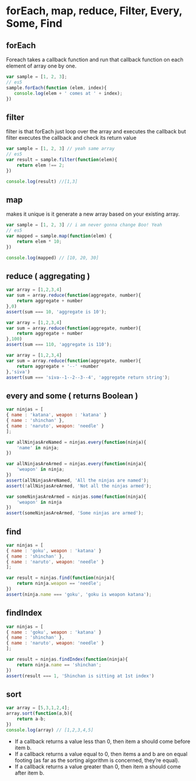 # forEach, map, reduce, Filter, Every, Some, Find

## forEach

Foreach takes a callback function and run that callback function on each element of array one by one.

```js
var sample = [1, 2, 3];
// es5
sample.forEach(function (elem, index){
   console.log(elem + ' comes at ' + index);
})
```

## filter

filter is that forEach just loop over the array and executes the callback but filter executes the callback and check its return value

```js
var sample = [1, 2, 3] // yeah same array
// es5
var result = sample.filter(function(elem){
    return elem !== 2;
})

console.log(result) //[1,3]
```

## map

 makes it unique is it generate a new array based on your existing array.

```js
var sample = [1, 2, 3] // i am never gonna change Boo! Yeah
// es5
var mapped = sample.map(function(elem) {
    return elem * 10;
})

console.log(mapped) // [10, 20, 30]
```

## reduce ( aggregating )

```js
var array = [1,2,3,4]
var sum = array.reduce(function(aggregate, number){
    return aggregate + number
},0)
assert(sum === 10, 'aggregate is 10');
```

```js
var array = [1,2,3,4]
var sum = array.reduce(function(aggregate, number){
    return aggregate + number
},100)
assert(sum === 110, 'aggregate is 110');
```

```js
var array = [1,2,3,4]
var sum = array.reduce(function(aggregate, number){
    return aggregate + '--' +number
},'siva')
assert(sum === 'siva--1--2--3--4', 'aggregate return string');
```

## every and some ( returns Boolean )

```js
var ninjas = [
{ name : 'katana', weapon : 'katana' }
{ name : 'shinchan' },
{ name : 'naruto', weapon: 'needle' }
];

var allNinjasAreNamed = ninjas.every(function(ninja){
    'name' in ninja;
})

var allNinjasAreArmed = ninjas.every(function(ninja){
    'weapon' in ninja;
})
assert(allNinjasAreNamed, 'All the ninjas are named');
assert(!allNinjasAreArmed, 'Not all the ninjas armed');

var someNinjasAreArmed = ninjas.some(function(ninja){
    'weapon' in ninja
})
assert(someNinjasAreArmed, 'Some ninjas are armed');
```

## find

```js
var ninjas = [
{ name : 'goku', weapon : 'katana' }
{ name : 'shinchan' },
{ name : 'naruto', weapon: 'needle' }
];

var result = ninjas.find(function(ninja){
    return ninja.weapon == 'needle';
})
assert(ninja.name === 'goku', 'goku is weapon katana');
```

## findIndex

```js
var ninjas = [
{ name : 'goku', weapon : 'katana' }
{ name : 'shinchan' },
{ name : 'naruto', weapon: 'needle' }
];

var result = ninjas.findIndex(function(ninja){
    return ninja.name == 'shinchan';
})
assert(result === 1, 'Shinchan is sitting at 1st index')
```

## sort

```js
var array = [5,3,1,2,4];
array.sort(function(a,b){
    return a-b;
})
console.log(array) // [1,2,3,4,5]
```

- If a callback returns a value less than 0, then item a should come before item b.
- If a callback returns a value equal to 0, then items a and b are on equal footing (as far as the sorting algorithm is concerned, they’re equal).
- If a callback returns a value greater than 0, then item a should come after item b.




